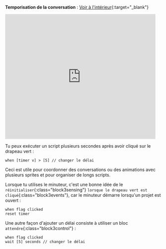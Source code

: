**Temporisation de la conversation** : [Voir à l'intérieur](https://scratch.mit.edu/projects/591172761/editor){:target="_blank"}

<div class="scratch-preview">
  <iframe allowtransparency="true" width="485" height="402" src="https://scratch.mit.edu/projects/embed/591172761/?autostart=false" frameborder="0"></iframe>
</div>

Tu peux exécuter un script plusieurs secondes après avoir cliqué sur le drapeau vert :

```blocks3
when [timer v] > [5] // changer le délai
```

Ceci est utile pour coordonner des conversations ou des animations avec plusieurs sprites et pour organiser de longs scripts.

Lorsque tu utilises le minuteur, c'est une bonne idée de le `réinitialiser`{:class="block3sensing"} `lorsque le drapeau vert est cliqué`{:class="block3events"}, car le minuteur démarre lorsqu'un projet est ouvert :

```blocks3
when flag clicked
reset timer
```

Une autre façon d'ajouter un délai consiste à utiliser un bloc `attendre`{:class="block3control"} :

```blocks3
when flag clicked
wait [5] seconds // changer le délai
```

